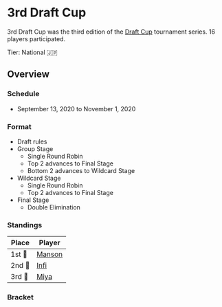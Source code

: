# 3rd Draft Cup

3rd Draft Cup was the third edition of the [Draft Cup](jpdraftmain.md) tournament series.
16 players participated.

Tier: National :jp:

## Overview

### Schedule
- September 13, 2020 to November 1, 2020

### Format
- Draft rules
- Group Stage
    - Single Round Robin
    - Top 2 advances to Final Stage
    - Bottom 2 advances to Wildcard Stage
- Wildcard Stage
    - Single Round Robin
    - Top 2 advances to Final Stage
- Final Stage
    - Double Elimination

### Standings

|Place|Player|
|-|-|
|1st :1st_place_medal:| [Manson](../../players/japanese/manson.md) |
|2nd :2nd_place_medal:| [Infi](../../players/japanese/infi.md) |
|3rd :3rd_place_medal:| [Miya](../../players/japanese/miya.md) |

### Bracket